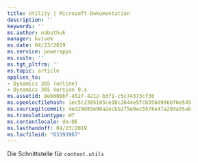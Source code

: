 ```yaml
---
title: Utility | Microsoft-Dokumentation
description: ''
keywords: ''
ms.author: nabuthuk
manager: kvivek
ms.date: 04/23/2019
ms.service: powerapps
ms.suite: ''
ms.tgt_pltfrm: ''
ms.topic: article
applies_to:
- Dynamics 365 (online)
- Dynamics 365 Version 9.x
ms.assetid: 8eb008bf-4527-4212-b3f1-c5c74373cf30
ms.openlocfilehash: 1ec5c2385185ce10c2644e5fcb356d936bf6e545
ms.sourcegitcommit: 4ed29d83e90a2ecbb2f5e9ec5578e47a293a55ab
ms.translationtype: HT
ms.contentlocale: de-DE
ms.lasthandoff: 04/23/2019
ms.locfileid: "63393967"
---
```

Die Schnittstelle für `context.utils`

